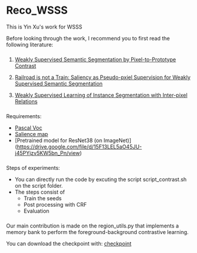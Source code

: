 # Reco_WSSS
This is Yin Xu's work for WSSS


Before looking through the work, I recommend you to first read the following literature:
###

1. [Weakly Supervised Semantic Segmentation by Pixel-to-Prototype Contrast](https://arxiv.org/abs/2110.07110)

2. [Railroad is not a Train: Saliency as Pseudo-pxiel Supervision for Weakly Supervised Semantic Segmentation](https://openaccess.thecvf.com/content/CVPR2021/papers/Lee_Railroad_Is_Not_a_Train_Saliency_As_Pseudo-Pixel_Supervision_for_CVPR_2021_paper.pdf)

3. [Weakly Supervised Learning of Instance Segmentation with Inter-pixel Relations](https://arxiv.org/abs/1904.05044)

###

Requirements:
* [Pascal Voc](http://host.robots.ox.ac.uk/pascal/VOC/voc2012/)
* [Salience map](https://drive.google.com/file/d/19AjSmgdMlIZH4FXVZ5zjlUZcoZZCkwrI/view)
* [Pretrained model for ResNet38 (on ImageNet)] (https://drive.google.com/file/d/15F13LEL5aO45JU-j45PYjzv5KW5bn_Pn/view)
###

Steps of experiments:
* You can directly run the code by excuting the script script_contrast.sh on the script folder.
*  The steps consist of 
   *  Train the seeds
   * Post processing with CRF
   * Evaluation
###

Our main contribution is made on the region_utils.py that implements a memory bank to perform the foreground-background contrastive learning.

You can download the checkpoint with: [checkpoint](https://drive.google.com/file/d/1fSWXSmMZA09fh_NG-dg3slMi9MRBr6L9/view?usp=sharing)
